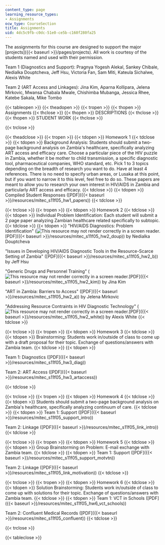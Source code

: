 ```yaml
---
content_type: page
learning_resource_types:
- Assignments
ocw_type: CourseSection
title: Assignments
uid: 4dc5c9fb-c0dc-51e0-ce5b-c160f280fa25
---
```


The assignments for this course are designed to support the major [projects]({{< baseurl >}}/pages/projects). All work is courtesy of the students named and used with their permission.

Team 1 (Diagnostics and Support): Pragnya Yogesh Alekal, Sankey Chibale, Nedialka Douptcheva, Jeff Hsu, Victoria Fan, Sam Miti, Kateula Sichalwe, Alexis White

Team 2 (ART Access and Linkages): Jina Kim, Aparna Kollipara, Jelena Mirkovic, Mwansa Chabala Mwale, Chishimba Mubanga, Jessica Rhee, Katebe Sakala, Mike Tombo

{{< tableopen >}}
{{< theadopen >}}
{{< tropen >}}
{{< thopen >}}
Assignments
{{< thclose >}}
{{< thopen >}}
DESCRIPTIONS
{{< thclose >}}
{{< thopen >}}
STUDENT WORK
{{< thclose >}}

{{< trclose >}}

{{< theadclose >}}
{{< tropen >}}
{{< tdopen >}}
Homework 1
{{< tdclose >}}
{{< tdopen >}}
Background Analysis: Students should submit a two-page background analysis on Zambia's healthcare, specifically analyzing ART access and efficacy care. Choose a particular piece of the HIV puzzle in Zambia, whether it be mother to child transmission, a specific diagnostic tool, pharmaceutical companies, WHO standard, etc. Pick 1 to 3 topics depending on the breadth of research you want to do. Have at least 4 references. There is no need to specify urban areas, or Lusaka at this point, but if you want to narrow it to this level, feel free to do so. These papers are meant to allow you to research your own interest in HIV/AIDS in Zambia and particularly ART access and efficacy.
{{< tdclose >}}
{{< tdopen >}}
Compiled Student Responses ([PDF]({{< baseurl >}}/resources/mitec_s11f05_hw1_papers))
{{< tdclose >}}

{{< trclose >}}
{{< tropen >}}
{{< tdopen >}}
Homework 2
{{< tdclose >}}
{{< tdopen >}}
Individual Problem Identification: Each student will submit a 2 page paper analyzing Zambian healthcare related specifically to subtopic.
{{< tdclose >}}
{{< tdopen >}}
"HIV/AIDS Diagnostics: Problem Identification" (![This resource may not render correctly in a screen reader.](/images/inacessible.gif)[PDF]({{< baseurl >}}/resources/mitec_s11f05_hw2_doup)) by Nedialka Douptcheva  
  
"Issues in Developing HIV/AIDS Diagnostic Tools in the Resource-Scarce Setting of Zambia" ([PDF]({{< baseurl >}}/resources/mitec_s11f05_hw2_b)) by Jeff Hsu  
  
"Generic Drugs and Personnel Training" (![This resource may not render correctly in a screen reader.](/images/inacessible.gif)[PDF]({{< baseurl >}}/resources/mitec_s11f05_hw2_kim)) by Jina Kim  
  
"ART in Zambia: Barriers to Access" ([PDF]({{< baseurl >}}/resources/mitec_s11f05_hw2_a)) by Jelena Mirkovic  
  
"Addressing Resource Contraints in HIV Diagnostic Technology" (![This resource may not render correctly in a screen reader.](/images/inacessible.gif)[PDF]({{< baseurl >}}/resources/mitec_s11f05_hw2_white)) by Alexis White
{{< tdclose >}}

{{< trclose >}}
{{< tropen >}}
{{< tdopen >}}
Homework 3
{{< tdclose >}}
{{< tdopen >}}
Brainstorming: Students work in/outside of class to come up with a draft proposal for their topic. Exchange of questions/answers with Zambia team.
{{< tdclose >}}
{{< tdopen >}}


Team 1: Diagnostics ([PDF]({{< baseurl >}}/resources/mitec_s11f05_hw3_diag))  
  
Team 2: ART Access ([PDF]({{< baseurl >}}/resources/mitec_s11f05_hw3_artaccess))


{{< tdclose >}}

{{< trclose >}}
{{< tropen >}}
{{< tdopen >}}
Homework 4
{{< tdclose >}}
{{< tdopen >}}
Students should submit a two-page background analysis on Zambia's healthcare, specifically analyzing continuum of care.
{{< tdclose >}}
{{< tdopen >}}
Team 1: Support ([PDF]({{< baseurl >}}/resources/mitec_s11f05_support_intro))  
  
Team 2: Linkage ([PDF]({{< baseurl >}}/resources/mitec_s11f05_link_intro))
{{< tdclose >}}

{{< trclose >}}
{{< tropen >}}
{{< tdopen >}}
Homework 5
{{< tdclose >}}
{{< tdopen >}}
Group Brainstorming on Problem: E-mail exchange with Zambia team.
{{< tdclose >}}
{{< tdopen >}}
Team 1: Support ([PDF]({{< baseurl >}}/resources/mitec_s11f05_support_motvtn))  
  
Team 2: Linkage ([PDF]({{< baseurl >}}/resources/mitec_s11f05_link_motivation))
{{< tdclose >}}

{{< trclose >}}
{{< tropen >}}
{{< tdopen >}}
Homework 6
{{< tdclose >}}
{{< tdopen >}}
Solution Brainstorming: Students work in/outside of class to come up with solutions for their topic. Exchange of questions/answers with Zambia team.
{{< tdclose >}}
{{< tdopen >}}
Team 1: VCT in Schools ([PDF]({{< baseurl >}}/resources/mitec_s11f05_hw6_vct_schools))  
  
Team 2: Confluent Medical Records ([PDF]({{< baseurl >}}/resources/mitec_s11f05_confluent))
{{< tdclose >}}

{{< trclose >}}

{{< tableclose >}}